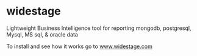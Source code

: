 # widestage
Lightweight Business Intelligence tool for reporting mongodb, postgresql, Mysql, MS sql, &amp; oracle data

To install and see how it works go to www.widestage.com